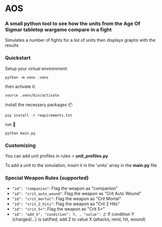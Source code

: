 # AOS

### A small python tool to see how the units from the Age Of Sigmar tabletop wargame compare in a fight

Simulates a number of fights for a list of units then displays graphs with the results

### Quickstart
Setup your virtual environment:
```shell
python -m venv .venv
```

then activate it:
```shell
source .venv/bin/activate
```

install the necessary packages 📦
```shell
pip install -r requirements.txt
```

run 🚀
```shell
python main.py
```

### Customizing

You can add unit profiles in rules > **unit_profiles.py**

To add a unit to the simulation, insert it in the 'units' array in the **main.py** file

### Special Weapon Rules (supported)

- `"id": "companion"`: Flag the weapon as "companion"
- `"id": "crit_auto_wound"`: Flag the weapon as "Crit Auto Wound"
- `"id": "crit_mortal"`: Flag the weapon as "Crit Mortal"
- `"id": "crit_2_hits"`: Flag the weapon as "Crit 2 Hits"
- `"id": "crit_5+"`: Flag the weapon as "Crit 5+" 
- `"id": "add_X", "condition": Y, , "value": Z`: If condition Y (charged/...) is satified, add Z to value X (attacks, rend, hit, wound)